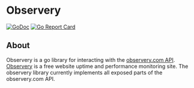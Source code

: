 # Observery

[![GoDoc](https://godoc.org/github.com/sfreiberg/observery?status.png)](https://godoc.org/github.com/sfreiberg/observery)
[![Go Report Card](https://goreportcard.com/badge/github.com/sfreiberg/observery)](https://goreportcard.com/report/github.com/sfreiberg/observery)

## About

Observery is a go library for interacting with the [observery.com API](https://observery.com/apidocs/#introduction). [Observery](https://observery.com) is a free website uptime and performance monitoring site. The observery library currently implements all exposed parts of the observery.com API.
